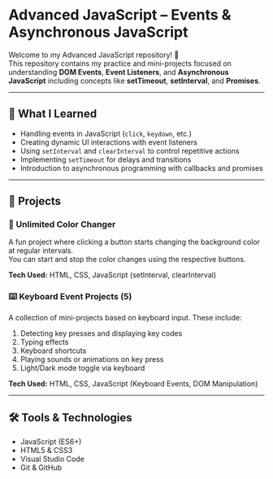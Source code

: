 # Advanced JavaScript – Events & Asynchronous JavaScript

Welcome to my Advanced JavaScript repository! 🚀  
This repository contains my practice and mini-projects focused on understanding **DOM Events**, **Event Listeners**, and **Asynchronous JavaScript**
including concepts like **setTimeout**, **setInterval**, and **Promises**.

---

## 🧠 What I Learned

- Handling events in JavaScript (`click`, `keydown`, etc.)
- Creating dynamic UI interactions with event listeners
- Using `setInterval` and `clearInterval` to control repetitive actions
- Implementing `setTimeout` for delays and transitions
- Introduction to asynchronous programming with callbacks and promises

---

## 📁 Projects

### 🎨 Unlimited Color Changer
A fun project where clicking a button starts changing the background color at regular intervals.  
You can start and stop the color changes using the respective buttons.

**Tech Used:** HTML, CSS, JavaScript (setInterval, clearInterval)

### ⌨️ Keyboard Event Projects (5)
A collection of mini-projects based on keyboard input. These include:

1. Detecting key presses and displaying key codes
2. Typing effects
3. Keyboard shortcuts
4. Playing sounds or animations on key press
5. Light/Dark mode toggle via keyboard

**Tech Used:** HTML, CSS, JavaScript (Keyboard Events, DOM Manipulation)

---

## 🛠 Tools & Technologies

- JavaScript (ES6+)
- HTML5 & CSS3
- Visual Studio Code
- Git & GitHub
